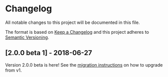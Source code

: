 # Changelog
All notable changes to this project will be documented in this file.

The format is based on [Keep a Changelog](http://keepachangelog.com/en/1.0.0/)
and this project adheres to [Semantic Versioning](http://semver.org/spec/v2.0.0.html).
<!--  -->
<!-- ## [Unreleased] -->
<!-- ### Added -->
<!-- ### Changed -->
<!-- ### Removed -->

## [2.0.0 beta 1] - 2018-06-27
Version 2.0.0 beta is here! See the [migration instructions](docs/migration_instructions_v1_to_v2.md) on how to upgrade from v1.

